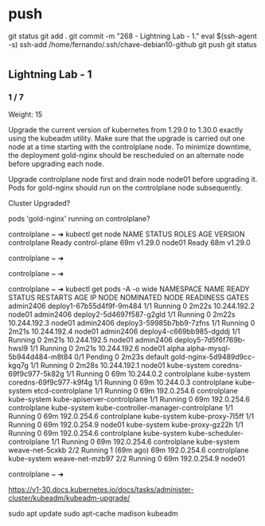 #
# ###################################################################################################################### 
# ###################################################################################################################### 
#  push

git status
git add .
git commit -m "268 - Lightning Lab - 1."
eval $(ssh-agent -s)
ssh-add /home/fernando/.ssh/chave-debian10-github
git push
git status


# ###################################################################################################################### 
# ###################################################################################################################### 
##  Lightning Lab - 1



### 1 / 7
Weight: 15

Upgrade the current version of kubernetes from 1.29.0 to 1.30.0 exactly using the kubeadm utility. Make sure that the upgrade is carried out one node at a time starting with the controlplane node. To minimize downtime, the deployment gold-nginx should be rescheduled on an alternate node before upgrading each node.

Upgrade controlplane node first and drain node node01 before upgrading it. Pods for gold-nginx should run on the controlplane node subsequently.

Cluster Upgraded?

pods 'gold-nginx' running on controlplane?



controlplane ~ ➜  kubectl get node
NAME           STATUS   ROLES           AGE   VERSION
controlplane   Ready    control-plane   69m   v1.29.0
node01         Ready    <none>          68m   v1.29.0

controlplane ~ ➜  

controlplane ~ ➜  

controlplane ~ ➜  kubectl get pods -A -o wide
NAMESPACE     NAME                                   READY   STATUS    RESTARTS      AGE     IP             NODE           NOMINATED NODE   READINESS GATES
admin2406     deploy1-67b55d4f9f-9m484               1/1     Running   0             2m22s   10.244.192.2   node01         <none>           <none>
admin2406     deploy2-5d4697f587-g2gld               1/1     Running   0             2m22s   10.244.192.3   node01         <none>           <none>
admin2406     deploy3-59985b7bb9-7zfns               1/1     Running   0             2m21s   10.244.192.4   node01         <none>           <none>
admin2406     deploy4-c669bb985-dgddj                1/1     Running   0             2m21s   10.244.192.5   node01         <none>           <none>
admin2406     deploy5-7d5f6f769b-hwsl9               1/1     Running   0             2m21s   10.244.192.6   node01         <none>           <none>
alpha         alpha-mysql-5b944d484-m8t84            0/1     Pending   0             2m23s   <none>         <none>         <none>           <none>
default       gold-nginx-5d9489d9cc-kgq7g            1/1     Running   0             2m28s   10.244.192.1   node01         <none>           <none>
kube-system   coredns-69f9c977-5k82g                 1/1     Running   0             69m     10.244.0.2     controlplane   <none>           <none>
kube-system   coredns-69f9c977-k9f4g                 1/1     Running   0             69m     10.244.0.3     controlplane   <none>           <none>
kube-system   etcd-controlplane                      1/1     Running   0             69m     192.0.254.6    controlplane   <none>           <none>
kube-system   kube-apiserver-controlplane            1/1     Running   0             69m     192.0.254.6    controlplane   <none>           <none>
kube-system   kube-controller-manager-controlplane   1/1     Running   0             69m     192.0.254.6    controlplane   <none>           <none>
kube-system   kube-proxy-7l5ff                       1/1     Running   0             69m     192.0.254.9    node01         <none>           <none>
kube-system   kube-proxy-gz22h                       1/1     Running   0             69m     192.0.254.6    controlplane   <none>           <none>
kube-system   kube-scheduler-controlplane            1/1     Running   0             69m     192.0.254.6    controlplane   <none>           <none>
kube-system   weave-net-5cxkb                        2/2     Running   1 (69m ago)   69m     192.0.254.6    controlplane   <none>           <none>
kube-system   weave-net-mzb97                        2/2     Running   0             69m     192.0.254.9    node01         <none>           <none>

controlplane ~ ➜  

https://v1-30.docs.kubernetes.io/docs/tasks/administer-cluster/kubeadm/kubeadm-upgrade/

sudo apt update
sudo apt-cache madison kubeadm
